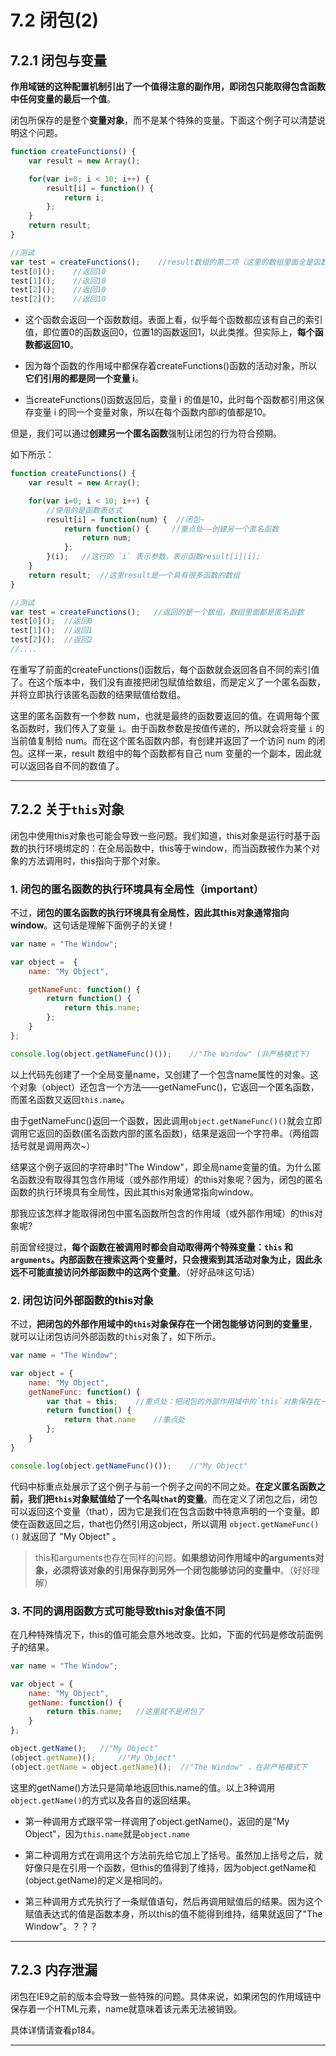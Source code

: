 # 7.2 闭包(2)

## 7.2.1 闭包与变量

**作用域链的这种配置机制引出了一个值得注意的副作用，即闭包只能取得包含函数中任何变量的最后一个值**。

闭包所保存的是整个**变量对象**，而不是某个特殊的变量。下面这个例子可以清楚说明这个问题。
```js
function createFunctions() {
    var result = new Array();

    for(var i=0; i < 10; i++) {
        result[i] = function() {
            return i;
        };
    }
    return result;
}

//测试
var test = createFunctions();    //result数组的第二项（这里的数组里面全是函数）
test[0]();    //返回10
test[1]();    //返回10
test[2]();    //返回10
test[2]();    //返回10
```
- 这个函数会返回一个函数数组。表面上看，似乎每个函数都应该有自己的索引值，即位置0的函数返回0，位置1的函数返回1，以此类推。但实际上，**每个函数都返回10**。

- 因为每个函数的作用域中都保存着createFunctions()函数的活动对象，所以**它们引用的都是同一个变量 i**。

- 当createFunctions()函数返回后，变量 i 的值是10，此时每个函数都引用这保存变量 i 的同一个变量对象，所以在每个函数内部i的值都是10。

但是，我们可以通过**创建另一个匿名函数**强制让闭包的行为符合预期。

如下所示：
```js
function createFunctions() {
    var result = new Array();

    for(var i=0; i < 10; i++) {
        //使用的是函数表达式
        result[i] = function(num) {  //闭包~
            return function() {     //重点处——创建另一个匿名函数
                return num;
            };
        }(i);   //这行的 `i` 表示参数，表示函数result[i](i);
    }
    return result;  //这里result是一个具有很多函数的数组
} 

//测试
var test = createFunctions();   //返回的是一个数组，数组里面都是匿名函数
test[0]();  //返回0
test[1]();  //返回1
test[2]();  //返回2
//....
```

在重写了前面的createFunctions()函数后，每个函数就会返回各自不同的索引值了。在这个版本中，我们没有直接把闭包赋值给数组，而是定义了一个匿名函数，并将立即执行该匿名函数的结果赋值给数组。

这里的匿名函数有一个参数 num，也就是最终的函数要返回的值。在调用每个匿名函数时，我们传入了变量 `i`。由于函数参数是按值传递的，所以就会将变量 `i` 的当前值复制给 num。而在这个匿名函数内部，有创建并返回了一个访问 num 的闭包。这样一来，result 数组中的每个函数都有自己 num 变量的一个副本，因此就可以返回各自不同的数值了。

---

## 7.2.2 关于`this`对象

闭包中使用this对象也可能会导致一些问题。我们知道，this对象是运行时基于函数的执行环境绑定的：在全局函数中，this等于window，而当函数被作为某个对象的方法调用时，this指向于那个对象。

### **1. 闭包的匿名函数的执行环境具有全局性**（important）

不过，**闭包的匿名函数的执行环境具有全局性，因此其this对象通常指向window**。这句话是理解下面例子的关键！

```js
var name = "The Window";

var object =  {
    name: "My Object",

    getNameFunc: function() {
        return function() {
            return this.name;
        };
    }
};

console.log(object.getNameFunc()());    //"The Window" (非严格模式下) 
```

以上代码先创建了一个全局变量name，又创建了一个包含name属性的对象。这个对象（object）还包含一个方法——getNameFunc()，它返回一个匿名函数，而匿名函数又返回`this.name`。

由于getNameFunc()返回一个函数，因此调用`object.getNameFunc()()`就会立即调用它返回的函数(匿名函数内部的匿名函数)，结果是返回一个字符串。（两组圆括号就是调用两次~）

结果这个例子返回的字符串时"The Window"，即全局name变量的值。为什么匿名函数没有取得其包含作用域（或外部作用域）的this对象呢？因为，闭包的匿名函数的执行环境具有全局性，因此其this对象通常指向window。

那我应该怎样才能取得闭包中匿名函数所包含的作用域（或外部作用域）的this对象呢?

前面曾经提过，**每个函数在被调用时都会自动取得两个特殊变量：`this` 和 `arguments`。内部函数在搜索这两个变量时，只会搜索到其活动对象为止，因此永远不可能直接访问外部函数中的这两个变量**。（好好品味这句话）



### **2. 闭包访问外部函数的this对象**

不过，**把闭包的外部作用域中的`this`对象保存在一个闭包能够访问到的变量里**，就可以让闭包访问外部函数的`this`对象了，如下所示。
```js
var name = "The Window";

var object = {
    name: "My Object",
    getNameFunc: function() {
        var that = this;    //重点处：把闭包的外部作用域中的`this`对象保存在一个闭包能够访问到的变量里
        return function() {
            return that.name    //重点处
        };
    }
}

console.log(object.getNameFunc()());    //"My Object"
```
代码中标重点处展示了这个例子与前一个例子之间的不同之处。**在定义匿名函数之前，我们把`this`对象赋值给了一个名叫`that`的变量**。而在定义了闭包之后，闭包可以返回这个变量（that），因为它是我们在包含函数中特意声明的一个变量。即使在函数返回之后，that也仍然引用这object，所以调用 `object.getNameFunc()()` 就返回了 "My Object" 。

> this和arguments也存在同样的问题。**如果想访问作用域中的arguments对象，必须将该对象的引用保存到另外一个闭包能够访问的变量中**。（好好理解）

### **3. 不同的调用函数方式可能导致this对象值不同**

在几种特殊情况下，this的值可能会意外地改变。比如，下面的代码是修改前面例子的结果。
```js
var name = "The Window";

var object = {
    name: "My Object",
    getName: function() {
        return this.name;   //这里就不是闭包了
    }
};

object.getName();   //"My Object"
(object.getName)();     //"My Object"
(object.getName = object.getName)();  //"The Window" ，在非严格模式下
```
这里的getName()方法只是简单地返回this.name的值。以上3种调用``object.getName()``的方式以及各自的返回结果。

- 第一种调用方式跟平常一样调用了object.getName()，返回的是"My Object"，因为`this.name`就是`object.name`

- 第二种调用方式在调用这个方法前先给它加上了括号。虽然加上括号之后，就好像只是在引用一个函数，但this的值得到了维持，因为object.getName和(object.getName)的定义是相同的。

- 第三种调用方式先执行了一条赋值语句，然后再调用赋值后的结果。因为这个赋值表达式的值是函数本身，所以this的值不能得到维持，结果就返回了"The Window"。？？？

----

## 7.2.3 内存泄漏

闭包在IE9之前的版本会导致一些特殊的问题。具体来说，如果闭包的作用域链中保存着一个HTML元素，name就意味着该元素无法被销毁。

具体详情请查看p184。

---






